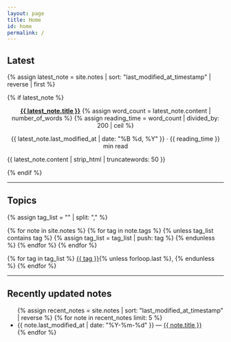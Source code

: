 ```yaml
---
layout: page
title: Home
id: home
permalink: /
---
```



<h2>Latest</h2>

{% assign latest_note = site.notes | sort: "last_modified_at_timestamp" | reverse | first %}

{% if latest_note %}
  <div style="display: block; text-align: center;">
  <strong ><a class="internal-link" href="{{ site.baseurl }}{{ latest_note.url }}">{{ latest_note.title }}</a></strong>
  {% assign word_count = latest_note.content | number_of_words %}
  {% assign reading_time = word_count | divided_by: 200 | ceil %}
  <p>{{ latest_note.last_modified_at | date: "%B %d, %Y" }} · {{ reading_time }} min read</p>
  </div>
  <p>{{ latest_note.content | strip_html | truncatewords: 50 }}</p>
  <!--<a href="{{ site.baseurl }}{{ latest_note.url }}" class="read-more">Keep reading →</a>-->
{% endif %}

<!--
<p style="padding: 3em 1em; background: #f5f7ff; border-radius: 4px;">
  Take a look at <span style="font-weight: bold">[[Your first note]]</span> to get started on your exploration.
</p>
-->
<hr>
<h2>Topics</h2>

<p>
  {% assign tag_list = "" | split: "," %}

{% for note in site.notes %}
{% for tag in note.tags %}
{% unless tag_list contains tag %}
{% assign tag_list = tag_list | push: tag %}
{% endunless %}
{% endfor %}
{% endfor %}

{% for tag in tag_list %}
<a href="/tags/{{ tag }}/">{{ tag }}</a>{% unless forloop.last %}, {% endunless %}
{% endfor %}

</p>

<hr>
<h2>Recently updated notes</h2>

<ul>
  {% assign recent_notes = site.notes | sort: "last_modified_at_timestamp" | reverse %}
  {% for note in recent_notes limit: 5 %}
    <li>
      {{ note.last_modified_at | date: "%Y-%m-%d" }} — <a class="internal-link" href="{{ site.baseurl }}{{ note.url }}">{{ note.title }}</a>
    </li>
  {% endfor %}
</ul>


<style>
  .wrapper {
    max-width: 46em;
    margin: 0 auto; /* Centers the content horizontally */
    padding: 0 1em; /* Adds some padding to prevent content from touching the edges */
  }
.latest-note {
  background: none;
  padding: 0;
  border-radius: 0;
  margin-top: 0;
}
  .latest-note h2 {
    margin: 0 0 0.5em;
  }
  .read-more {
    display: inline-block;
    margin-top: 0.5em;
    color: #007bff;
    text-decoration: none;
  }
</style>
